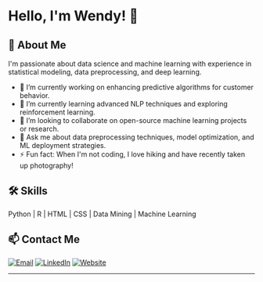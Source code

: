 # Hello, I'm Wendy! 👋

## 🚀 About Me
I'm passionate about data science and machine learning with experience in statistical modeling, data preprocessing, and deep learning.

- 🔭 I’m currently working on enhancing predictive algorithms for customer behavior.
- 🌱 I’m currently learning advanced NLP techniques and exploring reinforcement learning.
- 👯 I’m looking to collaborate on open-source machine learning projects or research.
- 💬 Ask me about data preprocessing techniques, model optimization, and ML deployment strategies.
- ⚡ Fun fact: When I'm not coding, I love hiking and have recently taken up photography!


## 🛠 Skills
Python | R | HTML | CSS | Data Mining | Machine Learning

## 📫 Contact Me
[![Email](https://img.shields.io/badge/Email-%23D14836.svg?&style=for-the-badge&logo=gmail&logoColor=white)](mailto:jiang.liu@csueastbay.edu)
[![LinkedIn](https://img.shields.io/badge/LinkedIn-%230077B5.svg?&style=for-the-badge&logo=linkedin&logoColor=white)](https://linkedin.com/in/wendyliujiang)
[![Website](https://img.shields.io/badge/Website-%23000000.svg?&style=for-the-badge&logo=website&logoColor=white)](https://wendyliujiang.github.io/#)  

---


